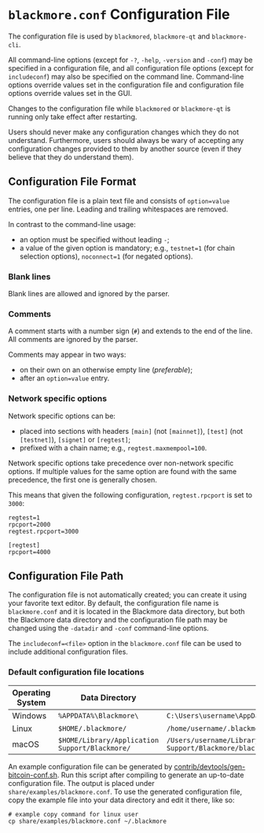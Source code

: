 # `blackmore.conf` Configuration File

The configuration file is used by `blackmored`, `blackmore-qt` and `blackmore-cli`.

All command-line options (except for `-?`, `-help`, `-version` and `-conf`) may be specified in a configuration file, and all configuration file options (except for `includeconf`) may also be specified on the command line. Command-line options override values set in the configuration file and configuration file options override values set in the GUI.

Changes to the configuration file while `blackmored` or `blackmore-qt` is running only take effect after restarting.

Users should never make any configuration changes which they do not understand. Furthermore, users should always be wary of accepting any configuration changes provided to them by another source (even if they believe that they do understand them).

## Configuration File Format

The configuration file is a plain text file and consists of `option=value` entries, one per line. Leading and trailing whitespaces are removed.

In contrast to the command-line usage:
- an option must be specified without leading `-`;
- a value of the given option is mandatory; e.g., `testnet=1` (for chain selection options), `noconnect=1` (for negated options).

### Blank lines

Blank lines are allowed and ignored by the parser.

### Comments

A comment starts with a number sign (`#`) and extends to the end of the line. All comments are ignored by the parser.

Comments may appear in two ways:
- on their own on an otherwise empty line (_preferable_);
- after an `option=value` entry.

### Network specific options

Network specific options can be:
- placed into sections with headers `[main]` (not `[mainnet]`), `[test]` (not `[testnet]`), `[signet]` or `[regtest]`;
- prefixed with a chain name; e.g., `regtest.maxmempool=100`.

Network specific options take precedence over non-network specific options.
If multiple values for the same option are found with the same precedence, the
first one is generally chosen.

This means that given the following configuration, `regtest.rpcport` is set to `3000`:

```
regtest=1
rpcport=2000
regtest.rpcport=3000

[regtest]
rpcport=4000
```

## Configuration File Path

The configuration file is not automatically created; you can create it using your favorite text editor. By default, the configuration file name is `blackmore.conf` and it is located in the Blackmore data directory, but both the Blackmore data directory and the configuration file path may be changed using the `-datadir` and `-conf` command-line options.

The `includeconf=<file>` option in the `blackmore.conf` file can be used to include additional configuration files.

### Default configuration file locations

Operating System | Data Directory | Example Path
-- | -- | --
Windows | `%APPDATA%\Blackmore\` | `C:\Users\username\AppData\Roaming\Blackmore\blackmore.conf`
Linux | `$HOME/.blackmore/` | `/home/username/.blackmore/blackmore.conf`
macOS | `$HOME/Library/Application Support/Blackmore/` | `/Users/username/Library/Application Support/Blackmore/blackmore.conf`

An example configuration file can be generated by [contrib/devtools/gen-bitcoin-conf.sh](../contrib/devtools/gen-bitcoin-conf.sh).
Run this script after compiling to generate an up-to-date configuration file.
The output is placed under `share/examples/blackmore.conf`.
To use the generated configuration file, copy the example file into your data directory and edit it there, like so:

```
# example copy command for linux user
cp share/examples/blackmore.conf ~/.blackmore
```
